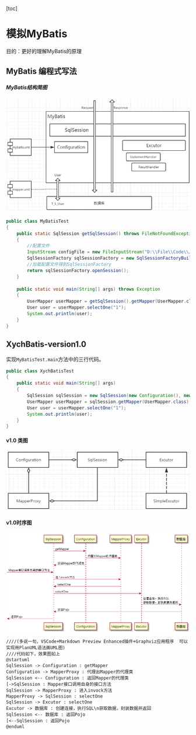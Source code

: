 [toc]
# 模拟MyBatis
目的：更好的理解MyBatis的原理

## MyBatis 编程式写法
##### MyBatis结构简图

![MyBatis结构简图](https://github.com/Lanboo/resource/blob/master/images/XychBatis/MyBatis%E7%BB%93%E6%9E%84%E7%AE%80%E5%9B%BE.png)

```java
public class MyBatisTest
{
    public static SqlSession getSqlSession() throws FileNotFoundException
    {
        //配置文件
        InputStream configFile = new FileInputStream("D:\\File\\Code\\Java\\git\\other\\XychBatis\\src\\main\\resource\\config\\mybatis-config.xml");
        SqlSessionFactory sqlSessionFactory = new SqlSessionFactoryBuilder().build(configFile);
        //加载配置文件得到SqlSessionFactory
        return sqlSessionFactory.openSession();
    }

    public static void main(String[] args) throws Exception
    {
        UserMapper userMapper = getSqlSession().getMapper(UserMapper.class);
        User user = userMapper.selectOne("1");
        System.out.println(user);
    }
}
```

## XychBatis-version1.0

实现`MyBatisTest.main`方法中的三行代码。

``` java
public class XychBatisTest
{
    public static void main(String[] args)
    {
        SqlSession sqlSession = new SqlSession(new Configuration(), new SimpleExcutor());
        UserMapper userMapper = sqlSession.getMapper(UserMapper.class);
        User user = userMapper.selectOne("1");
        System.out.println(user);
    }
}
```

#### v1.0 类图

![v1类图](https://github.com/Lanboo/resource/blob/master/images/XychBatis/v1%E7%B1%BB%E5%9B%BE.png?raw=true)

#### v1.0时序图

![v1类图](https://github.com/Lanboo/resource/blob/master/images/XychBatis/v1%E6%97%B6%E5%BA%8F%E5%9B%BE.png?raw=true)

``` plantuml
////(多说一句，VSCode+Markdown Preview Enhanced插件+Graphviz应用程序  可以实现用PlanUML语法画UML图)
////代码如下，效果图如上
@startuml
SqlSession -> Configuration : getMapper
Configuration -> MapperProxy : 代理出Mapper的代理类
SqlSession <-- Configuration : 返回Mapper的代理类
[->SqlSession : Mapper接口调用自身的接口方法
SqlSession -> MapperProxy : 进入invock方法
MapperProxy -> SqlSession : selectOne
SqlSession -> Excutor : selectOne
Excutor -> 数据库 : 创建连接，执行SQL\n获取数据，封装数据并返回
SqlSession <-- 数据库 : 返回Pojo
[<--SqlSession : 返回Pojo
@enduml
```



